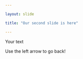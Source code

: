 ```yaml
---

layout: slide

title: "Our second slide is here"

---
```


Your text

Use the left arrow to go back!
